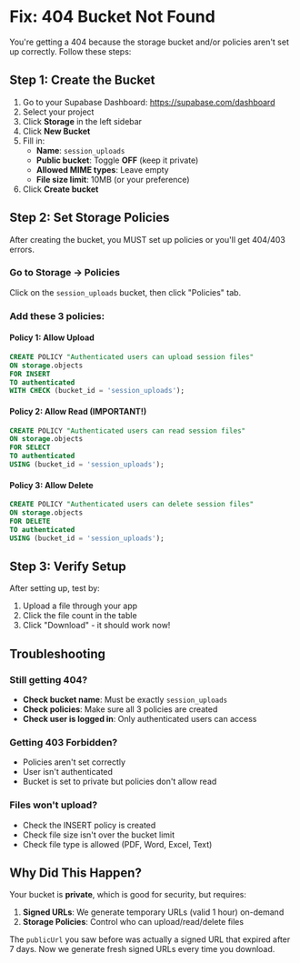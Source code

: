 # Fix: 404 Bucket Not Found

You're getting a 404 because the storage bucket and/or policies aren't set up correctly. Follow these steps:

## Step 1: Create the Bucket

1. Go to your Supabase Dashboard: https://supabase.com/dashboard
2. Select your project
3. Click **Storage** in the left sidebar
4. Click **New Bucket**
5. Fill in:
   - **Name**: `session_uploads`
   - **Public bucket**: Toggle **OFF** (keep it private)
   - **Allowed MIME types**: Leave empty
   - **File size limit**: 10MB (or your preference)
6. Click **Create bucket**

## Step 2: Set Storage Policies

After creating the bucket, you MUST set up policies or you'll get 404/403 errors.

### Go to Storage → Policies

Click on the `session_uploads` bucket, then click "Policies" tab.

### Add these 3 policies:

#### Policy 1: Allow Upload
```sql
CREATE POLICY "Authenticated users can upload session files"
ON storage.objects
FOR INSERT
TO authenticated
WITH CHECK (bucket_id = 'session_uploads');
```

#### Policy 2: Allow Read (IMPORTANT!)
```sql
CREATE POLICY "Authenticated users can read session files"
ON storage.objects
FOR SELECT
TO authenticated
USING (bucket_id = 'session_uploads');
```

#### Policy 3: Allow Delete
```sql
CREATE POLICY "Authenticated users can delete session files"
ON storage.objects
FOR DELETE
TO authenticated
USING (bucket_id = 'session_uploads');
```

## Step 3: Verify Setup

After setting up, test by:
1. Upload a file through your app
2. Click the file count in the table
3. Click "Download" - it should work now!

## Troubleshooting

### Still getting 404?
- **Check bucket name**: Must be exactly `session_uploads`
- **Check policies**: Make sure all 3 policies are created
- **Check user is logged in**: Only authenticated users can access

### Getting 403 Forbidden?
- Policies aren't set correctly
- User isn't authenticated
- Bucket is set to private but policies don't allow read

### Files won't upload?
- Check the INSERT policy is created
- Check file size isn't over the bucket limit
- Check file type is allowed (PDF, Word, Excel, Text)

## Why Did This Happen?

Your bucket is **private**, which is good for security, but requires:
1. **Signed URLs**: We generate temporary URLs (valid 1 hour) on-demand
2. **Storage Policies**: Control who can upload/read/delete files

The `publicUrl` you saw before was actually a signed URL that expired after 7 days. Now we generate fresh signed URLs every time you download.

